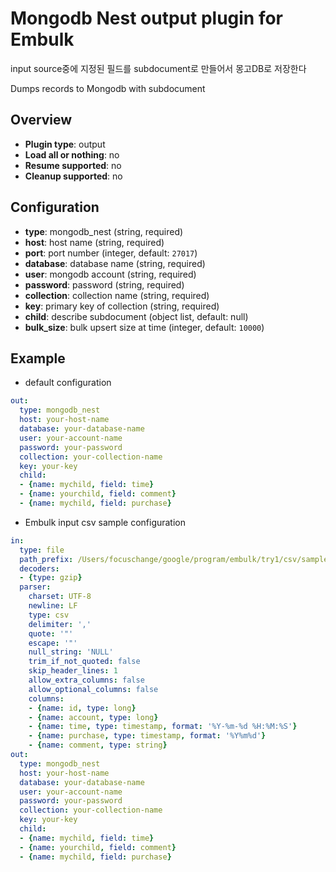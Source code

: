 # Mongodb Nest output plugin for Embulk

input source중에 지정된 필드를 subdocument로 만들어서 몽고DB로 저장한다

Dumps records to Mongodb with subdocument

## Overview

* **Plugin type**: output
* **Load all or nothing**: no
* **Resume supported**: no
* **Cleanup supported**: no

## Configuration

- **type**: mongodb_nest (string, required)
- **host**: host name (string, required)
- **port**: port number (integer, default: `27017`)
- **database**: database name (string, required)
- **user**: mongodb account (string, required)
- **password**: password (string, required)
- **collection**: collection name (string, required)
- **key**: primary key of collection (string, required)
- **child**: describe subdocument  (object list, default: null)
- **bulk_size**: bulk upsert size at time (integer, default: `10000`)


## Example

* default configuration
```yaml
out:
  type: mongodb_nest
  host: your-host-name
  database: your-database-name
  user: your-account-name
  password: your-password
  collection: your-collection-name
  key: your-key
  child:
  - {name: mychild, field: time}
  - {name: yourchild, field: comment}
  - {name: mychild, field: purchase}
```

* Embulk input csv sample configuration
```yaml
in:
  type: file
  path_prefix: /Users/focuschange/google/program/embulk/try1/csv/sample_
  decoders:
  - {type: gzip}
  parser:
    charset: UTF-8
    newline: LF
    type: csv
    delimiter: ','
    quote: '"'
    escape: '"'
    null_string: 'NULL'
    trim_if_not_quoted: false
    skip_header_lines: 1
    allow_extra_columns: false
    allow_optional_columns: false
    columns:
    - {name: id, type: long}
    - {name: account, type: long}
    - {name: time, type: timestamp, format: '%Y-%m-%d %H:%M:%S'}
    - {name: purchase, type: timestamp, format: '%Y%m%d'}
    - {name: comment, type: string}
out:
  type: mongodb_nest
  host: your-host-name
  database: your-database-name
  user: your-account-name
  password: your-password
  collection: your-collection-name
  key: your-key
  child:
  - {name: mychild, field: time}
  - {name: yourchild, field: comment}
  - {name: mychild, field: purchase}
```



